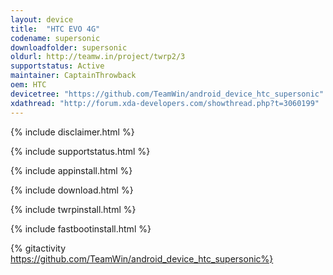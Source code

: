 ```yaml
---
layout: device
title:  "HTC EVO 4G"
codename: supersonic
downloadfolder: supersonic
oldurl: http://teamw.in/project/twrp2/3
supportstatus: Active
maintainer: CaptainThrowback
oem: HTC
devicetree: "https://github.com/TeamWin/android_device_htc_supersonic"
xdathread: "http://forum.xda-developers.com/showthread.php?t=3060199"
---
```


{% include disclaimer.html %}

{% include supportstatus.html %}

{% include appinstall.html %}

{% include download.html %}

{% include twrpinstall.html %}

{% include fastbootinstall.html %}

{% gitactivity  https://github.com/TeamWin/android_device_htc_supersonic%}
